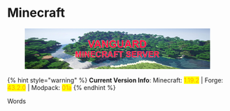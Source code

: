 # Minecraft

<figure><img src="../.gitbook/assets/mc_banner (1).png" alt=""><figcaption></figcaption></figure>

{% hint style="warning" %}
**Current Version Info**: Minecraft: <mark style="color:orange;">1.19.2</mark> | Forge: <mark style="color:orange;">43.2.0</mark> | Modpack: <mark style="color:orange;">01a</mark>
{% endhint %}

Words
